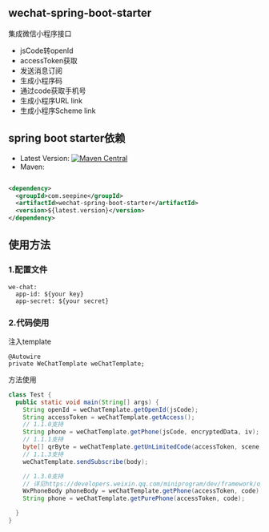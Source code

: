 ## wechat-spring-boot-starter

集成微信小程序接口

- jsCode转openId
- accessToken获取
- 发送消息订阅
- 生成小程序码
- 通过code获取手机号
- 生成小程序URL link
- 生成小程序Scheme link

## spring boot starter依赖

- Latest
  Version: [![Maven Central](https://img.shields.io/maven-central/v/com.seepine/wechat-spring-boot-starter.svg)](https://search.maven.org/search?q=g:com.seepine%20a:wechat-spring-boot-starter)
- Maven:

```xml

<dependency>
  <groupId>com.seepine</groupId>
  <artifactId>wechat-spring-boot-starter</artifactId>
  <version>${latest.version}</version>
</dependency>
```

## 使用方法

### 1.配置文件

```
we-chat:
  app-id: ${your key}
  app-secret: ${your secret}
```

### 2.代码使用

注入template

```
@Autowire
private WeChatTemplate weChatTemplate;
```

方法使用

```java
class Test {
  public static void main(String[] args) {
    String openId = weChatTemplate.getOpenId(jsCode);
    String accessToken = weChatTemplate.getAccess();
    // 1.1.0支持
    String phone = weChatTemplate.getPhone(jsCode, encryptedData, iv);
    // 1.1.1支持
    byte[] qrByte = weChatTemplate.getUnLimitedCode(accessToken, scene, page);
    // 1.1.3支持
    weChatTemplate.sendSubscribe(body);

    // 1.3.0支持
    // 详见https://developers.weixin.qq.com/miniprogram/dev/framework/open-ability/getPhoneNumber.html
    WxPhoneBody phoneBody = weChatTemplate.getPhone(accessToken, code);
    String phone = weChatTemplate.getPurePhone(accessToken, code);

  }
}
```
